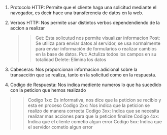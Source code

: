 1. Protocolo HTTP: Permite que el cliente haga una solicitud mediante el navegador, es decir hace una transferencia de datos en la web.

2. Verbos HTTP: Nos permite usar distintos verbos dependendiendo de la accion a realizar

   > > Get: Esta solicutud nos permite visualizar informacion
   > > Post: Se utiliza para enviar datos al servidor, se usa normalmente para enviar información de formularios o realizar cambios en la base de datos.
   > > Put: Actuliza todos los campos en su totalidad
   > > Delete: Elimina los datos

3. Cabeceras: Nos proporcionan informacion adicional sobre la transacción que se realiza, tanto en la solicitud como en la respuesta.

4. Codigo de Respuesta: Nos indica mediente numeros lo que ha sucedido con la peticion que hemos realizado

> > Codigo 1xx: Es informativa, nos dice que la peticion se recibio y esta en proceso
> > Codigo 2xx: Nos indica que la peticion se realizo de manera correcta
> > Codigo 3xx: Indica que se necesita realizar mas acciones para que la peticion finalize
> > Codigo 4xx: Indica que el cliente cometio algun error
> > Codigo 5xx: Indica que el servidor cometio algun error
